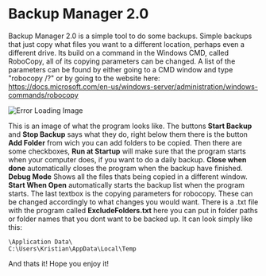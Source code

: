 # Backup Manager 2.0

Backup Manager 2.0 is a simple tool to do some backups. Simple backups that just copy what files you want to a different location, perhaps even a different drive. Its build on a command in the Windows CMD, called RoboCopy, all of its copying parameters can be changed. A list of the parameters can be found by either going to a CMD window and type "robocopy /?" or by going to the website here: https://docs.microsoft.com/en-us/windows-server/administration/windows-commands/robocopy

![Error Loading Image](https://k2wdjg.db.files.1drv.com/y4mMBsc0zQKGFe6T3xaro_ObgwM5SyhV4lKpwDiLd3p6dDy8xog-uSW_S1_oYGCh_aWaeg7wL5jc9Zf92JkONWVtqnaP1U_wzFwVvHOj2fUUOpTWyqL_GxUe33Egq-tjzGccRjidsAXvMBCUdhqcaC-BadA8q_OJoB2N9A50OXPjA4-Ouc0kdlbuWE9W-leEFmIdBDwW7QHF6apQWyD2dQPow/sample.PNG?psid=1)

This is an image of what the program looks like. The buttons **Start Backup** and **Stop Backup** says what they do, right below them there is the button **Add Folder** from wich you can add folders to be copied. Then there are some checkboxes, **Run at Startup** will make sure that the program starts when your computer does, if you want to do a daily backup. **Close when done** automatically closes the program when the backup have finished. **Debug Mode** Shows all the files thats being copied in a different window. **Start When Open** automatically starts the backup list when the program starts. The last textbox is the copying parameters for robocopy. These can be changed accordingly to what changes you would want. There is a .txt file with the program called **ExcludeFolders.txt** here you can put in folder paths or folder names that you dont want to be backed up. It can look simply like this:

    \Application Data\
    C:\Users\Kristian\AppData\Local\Temp
    
And thats it! Hope you enjoy it!
